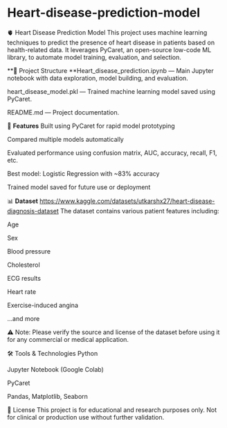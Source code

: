# Heart-disease-prediction-model
🫀 Heart Disease Prediction Model
This project uses machine learning techniques to predict the presence of heart disease in patients based on health-related data. It leverages PyCaret, an open-source low-code ML library, to automate model training, evaluation, and selection.

**📁 Project Structure
**Heart_disease_prediction.ipynb — Main Jupyter notebook with data exploration, model building, and evaluation.

heart_disease_model.pkl — Trained machine learning model saved using PyCaret.

README.md — Project documentation.

🚀 **Features**
Built using PyCaret for rapid model prototyping

Compared multiple models automatically

Evaluated performance using confusion matrix, AUC, accuracy, recall, F1, etc.

Best model: Logistic Regression with ~83% accuracy

Trained model saved for future use or deployment

📊 **Dataset**
https://www.kaggle.com/datasets/utkarshx27/heart-disease-diagnosis-dataset
The dataset contains various patient features including:

Age

Sex

Blood pressure

Cholesterol

ECG results

Heart rate

Exercise-induced angina

...and more

⚠️ Note: Please verify the source and license of the dataset before using it for any commercial or medical application.

🛠️ Tools & Technologies
Python

Jupyter Notebook (Google Colab)

PyCaret

Pandas, Matplotlib, Seaborn

📄 License
This project is for educational and research purposes only. Not for clinical or production use without further validation.

